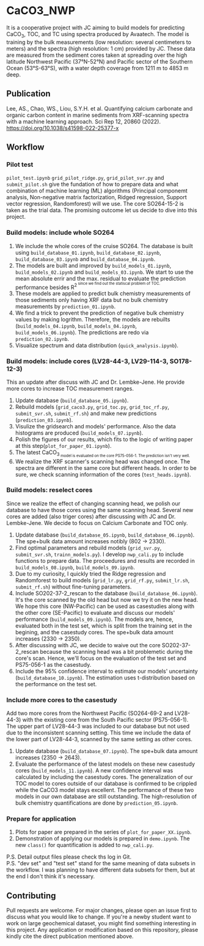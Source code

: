 # CaCO3_NWP
It is a cooperative project with JC aiming to build models for predicting CaCO<sub>3</sub>, TOC, and TC using spectra produced by Avaatech.
The model is training by the bulk measurements (low resolution: several centimeters to meters) and the spectra (high resolution: 1 cm) provided by JC. These data are measured from the sediment cores taken at spreading over the high latitude Northwest Pacific (37°N-52°N) and Pacific sector of the Southern Ocean (53°S-63°S), with a water depth coverage from 1211 m to 4853 m deep. 

## Publication
Lee, AS., Chao, WS., Liou, S.Y.H. et al. Quantifying calcium carbonate and organic carbon content in marine sediments from XRF-scanning spectra with a machine learning approach. Sci Rep 12, 20860 (2022). https://doi.org/10.1038/s41598-022-25377-x

## Workflow
### Pilot test
`pilot_test.ipynb` `grid_pilot_ridge.py`, `grid_pilot_svr.py` and `submit_pilot.sh` give the fundation of how to prepare data and what combination of machine learning (ML) algorithms (Principal componemt analysis, Non-negative matrix factorization, Ridged regression, Support vector regression, Randomforest) will we use. The core SO264-15-2 is taken as the trial data. The promising outcome let us decide to dive into this project.

### Build models: include whole SO264
1. We include the whole cores of the cruise SO264. The database is built using `build_database_01.ipynb`, `build_database_02.ipynb`, `build_database_03.ipynb` and `build_database_04.ipynb`. 
1. The models are built and improved by `build_models_01.ipynb`, `build_models_02.ipynb` and `build_models_03.ipynb`. We start to use the mean absolute errir and the max. residual to evaluate the prediction performance besides R<sup>2<sup> since we find out the statiscal problem of TOC. 
1. These models are applied to predict bulk chemistry measurements of those sediments only having XRF data but no bulk chemistry measurements by `prediction_01.ipynb`.
1. We find a trick to prevent the prediction of negative bulk chemistry values by making logrithm. Therefore, the models are rebuilts (`build_models_04.ipynb`, `build_models_04.ipynb`, `build_models_06.ipynb`). The predictions are redo via `prediction_02.ipynb`.
1. Visualize spectrum and data distribution (`quick_analysis.ipynb`).

### Build models: include cores (LV28-44-3, LV29-114-3, SO178-12-3)
This an update after discuss with JC and Dr. Lembke-Jene. He provide more cores to increase TOC measurement ranges.
1. Update database (`build_database_05.ipynb`).
1. Rebuild models (`grid_caco3.py`, `grid_toc.py`, `grid_toc_rf.py`, `submit_svr.sh`, `submit_rf.sh`) and make new predictions (`prediction_03.ipynb`).
1. Visulize the gridsearch and models' performance. Also the data histograms are produced (`build_models_07.ipynb`).
1. Polish the figures of our results, which fits to the logic of writing paper at this step(`plot_for_paper_01.ipynb`).
1. The latest CaCO<sub>3<sub> model is evaluated on the core PS75-056-1. The prediction isn't very well.
1. We realize the XRF scanner's scanning head was changed once. The spectra are different in the same core but different heads. In order to be sure, we check scanning information of the cores (`test_heads.ipynb`).

### Build models: reselect cores
Since we realize the effect of changing scanning head, we polish our database to have those cores using the same scanning head. Several new cores are added (also triger cores) after discussing with JC and Dr. Lembke-Jene. We decide to focus on Calcium Carbonate and TOC only.
1. Update database (`build_database_05.ipynb`, `build_database_06.ipynb`). The spe+bulk data amount increases notibly (802 -> 2330).
1. Find optimal parameters and rebuild models (`grid_svr.py`, `submit_svr.sh`, `trainn_models.py`). I develop `nwp_cali.py` to include functions to prepare data. The proceedures and results are recorded in `build_models_08.ipynb`, `build_models_09.ipynb`.
1. Due to my curiosity, I quickly tried the Ridge regression and Randomforest to build models (`grid_lr.py`, `grid_rf.py`, `submit_lr.sh`, `submit_rf.sh`) without fine-tuning parameters.
1. Include SO202-37-2_rescan to the database (`build_database_06.ipynb`). It's the core scanned by the old head but now we try it on the new head. We hope this core (NW-Pacific) can be used as casestudies along with the other core (SE-Pacific) to evaluate and discuss our models' performance (`build_models_09.ipynb`). The models are, hence, evaluated both in the test set, which is split from the training set in the begining, and the casestudy cores. The spe+bulk data amount increases (2330 -> 2350).
1. After discussing with JC, we decide to waive out the core SO202-37-2_rescan because the scanning head was a bit problemetic during the core's scan. Hence, we'll focus on the evaluation of the test set and PS75-056-1 as the casestudy.
1. Include the 95% confidence interval to estimate our models' uncertainty (`build_database_10.ipynb`). The estimation uses t-distribution based on the performance on the test set.

### Include more cores to the casestudy
Add two more cores from the Northwest Pacific (SO264-69-2 and LV28-44-3) with the existing core from the South Pacific sector (PS75-056-1). The upper part of LV28-44-3 was included to our database but not used due to the inconsistent scanning setting. This time we include the data of the lower part of LV28-44-3, scanned by the same setting as other cores.
1. Update database (`build_database_07.ipynb`). The spe+bulk data amount increases (2350 -> 2643).
1. Evaluate the performance of the latest models on these new casestudy cores (`build_models_11.ipynb`). A new confidence interval was calculated by including the casestudy cores. The generalization of our TOC model to cores outside of our database is confirmed to be crippled while the CaCO3 model stays excellent. The performance of these two models in our own database are still outstanding. The high-resolution of bulk chemistry quantifications are done by `prediction_05.ipynb`.

### Prepare for application
1. Plots for paper are prepared in the series of `plot_for_paper_XX.ipynb`.
1. Demonstration of applying our models is prepared in `demo.ipynb`. The new `class()` for quantification is added to `nwp_cali.py`.

P.S. Detail output files please check ths log in Git.<br>
P.S. "dev set" and "test set" stand for the same meaning of data subsets in the workflow. I was planning to have different data subsets for them, but at the end I don't think it's necessary.

## Contributing
Pull requests are welcome. For major changes, please open an issue first to discuss what you would like to change. If you're a newby student want to work on large geochemical dataset, you might find something interesting in this project. Any application or modification based on this repository, please kindly cite the direct publication mentioned above.
